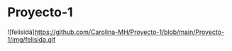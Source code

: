 # Proyecto-1


![felisidá]https://github.com/Carolina-MH/Proyecto-1/blob/main/Proyecto-1/img/felisida.gif

